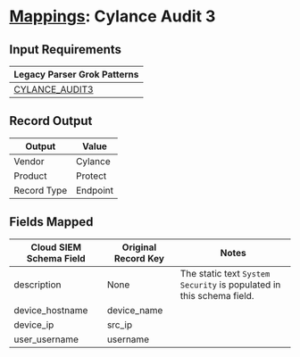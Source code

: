 # [Mappings](README.md): Cylance Audit 3

## Input Requirements

|Legacy Parser Grok Patterns|
|-------------|
|[CYLANCE_AUDIT3](../legacy_parsers/CYLANCE_AUDIT3.md)|

## Record Output

|Output|Value|
|------|-----|
|Vendor|Cylance|
|Product|Protect|
|Record Type|Endpoint|

## Fields Mapped

|Cloud SIEM Schema Field|Original Record Key|Notes|
|-----------------------|-------------------|-----|
|description|None|The static text `System Security` is populated in this schema field.|
|device_hostname|device_name||
|device_ip|src_ip||
|user_username|username||

